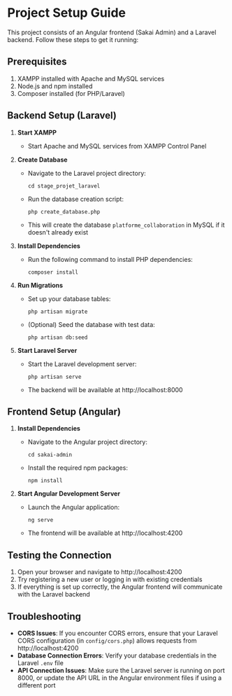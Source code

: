 # Project Setup Guide

This project consists of an Angular frontend (Sakai Admin) and a Laravel backend. Follow these steps to get it running:

## Prerequisites

1. XAMPP installed with Apache and MySQL services
2. Node.js and npm installed
3. Composer installed (for PHP/Laravel)

## Backend Setup (Laravel)

1. **Start XAMPP**
   - Start Apache and MySQL services from XAMPP Control Panel

2. **Create Database**
   - Navigate to the Laravel project directory:
     ```
     cd stage_projet_laravel
     ```
   - Run the database creation script:
     ```
     php create_database.php
     ```
   - This will create the database `platforme_collaboration` in MySQL if it doesn't already exist

3. **Install Dependencies**
   - Run the following command to install PHP dependencies:
     ```
     composer install
     ```

4. **Run Migrations**
   - Set up your database tables:
     ```
     php artisan migrate
     ```
   - (Optional) Seed the database with test data:
     ```
     php artisan db:seed
     ```

5. **Start Laravel Server**
   - Start the Laravel development server:
     ```
     php artisan serve
     ```
   - The backend will be available at http://localhost:8000

## Frontend Setup (Angular)

1. **Install Dependencies**
   - Navigate to the Angular project directory:
     ```
     cd sakai-admin
     ```
   - Install the required npm packages:
     ```
     npm install
     ```

2. **Start Angular Development Server**
   - Launch the Angular application:
     ```
     ng serve
     ```
   - The frontend will be available at http://localhost:4200

## Testing the Connection

1. Open your browser and navigate to http://localhost:4200
2. Try registering a new user or logging in with existing credentials
3. If everything is set up correctly, the Angular frontend will communicate with the Laravel backend

## Troubleshooting

- **CORS Issues**: If you encounter CORS errors, ensure that your Laravel CORS configuration (in `config/cors.php`) allows requests from http://localhost:4200
- **Database Connection Errors**: Verify your database credentials in the Laravel `.env` file
- **API Connection Issues**: Make sure the Laravel server is running on port 8000, or update the API URL in the Angular environment files if using a different port